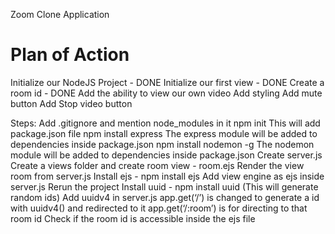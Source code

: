 Zoom Clone Application
# Plan of Action

Initialize our NodeJS Project - DONE
Initialize our first view - DONE
Create a room id - DONE
Add the ability to view our own video
Add styling
Add mute button
Add Stop video button


Steps:
Add .gitignore and mention node_modules in it
npm init
This will add package.json file
npm install express
The express module will be added to dependencies inside package.json
npm install nodemon -g
The nodemon module will be added to dependencies inside package.json
Create server.js 
Create a views folder and create room view - room.ejs
Render the view room from server.js
Install ejs - npm install ejs
Add view engine as ejs inside server.js
Rerun the project
Install uuid - npm install uuid (This will generate random ids)
Add uuidv4 in server.js
app.get(‘/’) is changed to generate a id with uuidv4() and redirected to it
app.get(‘/:room’) is for directing to that room id
Check if the room id is accessible inside the ejs file
